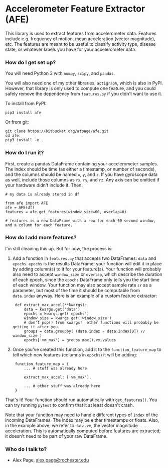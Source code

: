 # Accelerometer Feature Extractor (AFE) #

This library is used to extract features from accelerometer data.  Features include e.g. frequency of motion, mean acceleration (vector magnitude), etc.  The features are meant to be useful to classify activity type, disease state, or whatever labels you have for your accelerometer data.

### How do I get set up? ###

You will need Python 3 with `numpy`, `scipy`, and `pandas`.

You will also need one of my other libraries, `actigraph`, which is also in PyPI.  However, that library is only used to compute one feature, and you could safely remove the dependency from `features.py` if you didn't want to use it.

To install from PyPI:

    pip3 install afe

Or from git:

    git clone https://bitbucket.org/atpage/afe.git
    cd afe
    pip3 install -e .

### How do I run it? ###

First, create a pandas DataFrame containing your accelerometer samples.  The index should be time (as either a timestamp, or number of seconds), and the columns should be named `x`, `y`, and `z`.  If you have gyroscope data as well, include those columns as `rx`, `ry`, and `rz`.  Any axis can be omitted if your hardware didn't include it.  Then:

    # my data is already stored in df
    
    from afe import AFE
    afe = AFE(df)
    features = afe.get_features(window_size=60, overlap=0)
    
    # features is a new DataFrame with a row for each 60-second window, and a column for each feature.

### How do I add more features? ###

I'm still cleaning this up.  But for now, the process is:

1. Add a function in `features.py` that accepts two DataFrames: `data` and `epochs`.  `epochs` is the results DataFrame; your function will edit it in place by adding column(s) to it for your feature(s).  Your function will probably also need to accept `window_size` or `overlap`, which describe the duration of each epoch, since the `epochs` DataFrame only tells you the start time of each window.  Your function may also accept sample rate `sr` as a parameter, but most of the time it should be computable from `data.index` anyway.  Here is an example of a custom feature extractor:

        def extract_max_accel(**kwargs):
            data = kwargs.get('data')
            epochs = kwargs.get('epochs')
            window_size = kwargs.get('window_size')
            # don't pop() from kwargs!  other functions will probably be getting it after you.
            groups = data.groupby( (data.index - data.index[0]) // window_size )
            epochs['vm_max'] = groups.max().vm.values

2. Once you've created this function, add it to the `function_feature_map` to tell which new features (columns in `epochs`) it will be adding:

        function_feature_map = {
            ... # stuff was already here
            
            extract_max_accel: ['vm_max'],
        
            ... # other stuff was already here
        }

That's it!  Your function should run automatically with `get_features()`.  You can try running `pytest` to confirm that it at least doesn't crash.

Note that your function may need to handle different types of `Index` of the incoming DataFrames.  The index may be either timestamps or floats.  Also, in the example above, we refer to `data.vm`, the vector magnitude acceleration.  This is automatically computed before features are extracted; it doesn't need to be part of your raw DataFrame.

### Who do I talk to? ###

* Alex Page, alex.page@rochester.edu
